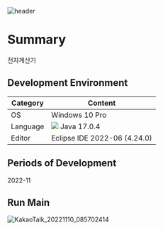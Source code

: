 ![header](https://capsule-render.vercel.app/api?type=waving&color=auto&height=300&section=header&text=Customer-program&fontSize=90&animation=fadeIn&fontAlignY=38&desc=ParkSuHwa&descAlignY=60&descAlign=62)

# Summary
전자계산기

## Development Environment
| Category | Content |
| --- | --- |
| OS | Windows 10 Pro |
| Language | <img src="https://img.shields.io/badge/Java-F7DF1E?style=flat-square&logo=Java&logoColor=black" /> Java 17.0.4 |
| Editor | Eclipse IDE 2022-06 (4.24.0) |

## Periods of Development
2022-11

## Run Main
![KakaoTalk_20221110_085702414](https://user-images.githubusercontent.com/115531871/200967514-2d9750fb-3ee6-4fe1-87c7-83506cba1b8e.gif)
